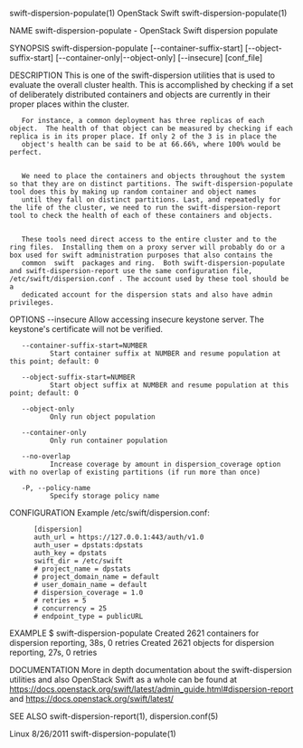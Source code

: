 swift-dispersion-populate(1)                                                                   OpenStack Swift                                                                   swift-dispersion-populate(1)



NAME
       swift-dispersion-populate - OpenStack Swift dispersion populate


SYNOPSIS
       swift-dispersion-populate [--container-suffix-start] [--object-suffix-start] [--container-only|--object-only] [--insecure] [conf_file]


DESCRIPTION
       This  is  one  of the swift-dispersion utilities that is used to evaluate the overall cluster health. This is accomplished by checking if a set of deliberately distributed containers and objects are
       currently in their proper places within the cluster.


       For instance, a common deployment has three replicas of each object.  The health of that object can be measured by checking if each replica is in its proper place. If only 2 of the 3 is in place the
       object's health can be said to be at 66.66%, where 100% would be perfect.


       We need to place the containers and objects throughout the system so that they are on distinct partitions. The swift-dispersion-populate tool does this by making up random container and object names
       until they fall on distinct partitions. Last, and repeatedly for the life of the cluster, we need to run the swift-dispersion-report tool to check the health of each of these containers and objects.


       These tools need direct access to the entire cluster and to the ring files.  Installing them on a proxy server will probably do or a box used for swift administration purposes that also contains the
       common  swift  packages and ring.  Both swift-dispersion-populate and swift-dispersion-report use the same configuration file, /etc/swift/dispersion.conf . The account used by these tool should be a
       dedicated account for the dispersion stats and also have admin privileges.


OPTIONS
       --insecure
              Allow accessing insecure keystone server. The keystone's certificate will not be verified.

       --container-suffix-start=NUMBER
              Start container suffix at NUMBER and resume population at this point; default: 0

       --object-suffix-start=NUMBER
              Start object suffix at NUMBER and resume population at this point; default: 0

       --object-only
              Only run object population

       --container-only
              Only run container population

       --no-overlap
              Increase coverage by amount in dispersion_coverage option with no overlap of existing partitions (if run more than once)

       -P, --policy-name
              Specify storage policy name


CONFIGURATION
       Example /etc/swift/dispersion.conf:

          [dispersion]
          auth_url = https://127.0.0.1:443/auth/v1.0
          auth_user = dpstats:dpstats
          auth_key = dpstats
          swift_dir = /etc/swift
          # project_name = dpstats
          # project_domain_name = default
          # user_domain_name = default
          # dispersion_coverage = 1.0
          # retries = 5
          # concurrency = 25
          # endpoint_type = publicURL


EXAMPLE
       $ swift-dispersion-populate
        Created 2621 containers for dispersion reporting, 38s, 0 retries
        Created 2621 objects for dispersion reporting, 27s, 0 retries




DOCUMENTATION
       More in depth documentation about the swift-dispersion utilities and also OpenStack Swift as a whole can be found  at  https://docs.openstack.org/swift/latest/admin_guide.html#dispersion-report  and
       https://docs.openstack.org/swift/latest/



SEE ALSO
       swift-dispersion-report(1), dispersion.conf(5)



Linux                                                                                             8/26/2011                                                                      swift-dispersion-populate(1)
